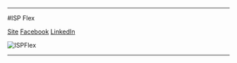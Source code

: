 ***

#ISP Flex

[Site](http://ispflex.com)
[Facebook](https://www.facebook.com/ispflex)
[LinkedIn](https://www.linkedin.com/company/isp-flex)

![ISPFlex](https://pbs.twimg.com/profile_images/647043081477427200/fuqngADE.png)

***
